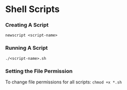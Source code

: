 # Shell Scripts

### Creating A Script
`newscript <script-name>`

### Running A Script
`./<script-name>.sh`

### Setting the File Permission
To change file permissions for all scripts: `chmod +x *.sh`